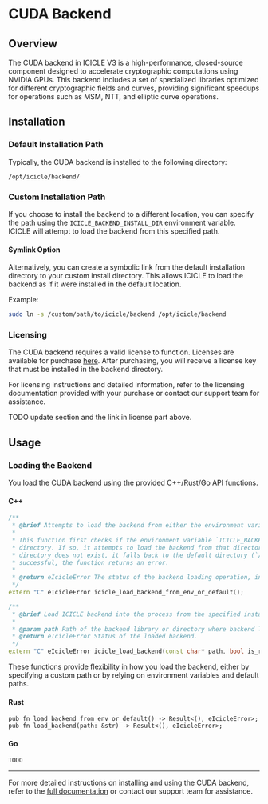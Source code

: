 
# CUDA Backend

## Overview

The CUDA backend in ICICLE V3 is a high-performance, closed-source component designed to accelerate cryptographic computations using NVIDIA GPUs. This backend includes a set of specialized libraries optimized for different cryptographic fields and curves, providing significant speedups for operations such as MSM, NTT, and elliptic curve operations.

## Installation

### Default Installation Path

Typically, the CUDA backend is installed to the following directory:

```
/opt/icicle/backend/
``` 

### Custom Installation Path

If you choose to install the backend to a different location, you can specify the path using the `ICICLE_BACKEND_INSTALL_DIR` environment variable. ICICLE will attempt to load the backend from this specified path.

#### Symlink Option

Alternatively, you can create a symbolic link from the default installation directory to your custom install directory. This allows ICICLE to load the backend as if it were installed in the default location.

Example:

```bash
sudo ln -s /custom/path/to/icicle/backend /opt/icicle/backend
```

### Licensing

The CUDA backend requires a valid license to function. Licenses are available for purchase [here](#). After purchasing, you will receive a license key that must be installed in the backend directory.

For licensing instructions and detailed information, refer to the licensing documentation provided with your purchase or contact our support team for assistance.

TODO update section and the link in license part above.

## Usage

### Loading the Backend

You load the CUDA backend using the provided C++/Rust/Go API functions.

#### C++

```cpp
/**
 * @brief Attempts to load the backend from either the environment variable or the default install directory.
 *
 * This function first checks if the environment variable `ICICLE_BACKEND_INSTALL_DIR` is set and points to an existing
 * directory. If so, it attempts to load the backend from that directory. If the environment variable is not set or the
 * directory does not exist, it falls back to the default directory (`/opt/icicle/backend`). If neither option is
 * successful, the function returns an error.
 *
 * @return eIcicleError The status of the backend loading operation, indicating success or failure.
 */
extern "C" eIcicleError icicle_load_backend_from_env_or_default();

/**
 * @brief Load ICICLE backend into the process from the specified install directory.
 *
 * @param path Path of the backend library or directory where backend libraries are installed.
 * @return eIcicleError Status of the loaded backend.
 */
extern "C" eIcicleError icicle_load_backend(const char* path, bool is_recursive);
```

These functions provide flexibility in how you load the backend, either by specifying a custom path or by relying on environment variables and default paths.

#### Rust

```
pub fn load_backend_from_env_or_default() -> Result<(), eIcicleError>;
pub fn load_backend(path: &str) -> Result<(), eIcicleError>;
```

#### Go

```
TODO
```

---

For more detailed instructions on installing and using the CUDA backend, refer to the [full documentation](#) or contact our support team for assistance.